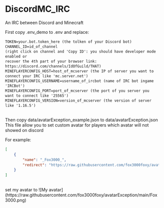 # DiscordMC_IRC
An IRC between Discord and Minecraft<br>

First copy .env_demo to .env and replace: <br>
```
TOKEN=your.bot.token_here (the tolken of your Discord bot)
CHANNEL_ID=id_of_channel 
(right click on channel and 'Copy ID': you should have developer mode enabled or
recover the 4th part of your browser link: https://discord.com/channels/IdOfGuild/THAT)
MINEFLAYERCONFIG_HOST=host_of_mcserver (the IP of server you want to connect your IRC like 'mc.server.net')
MINEFLAYERCONFIG_USERNAME=username_of_ircbot (name of IRC bot ingame 'IRCBot')
MINEFLAYERCONFIG_PORT=port_of_mcserver (the port of you server you want to connect like '25565')
MINEFLAYERCONFIG_VERSION=version_of_mcserver (the version of server like '1.16.5')
```
<br>
Then copy data/avatarException_example.json to data/avatarException.json<br>
This file allow you to set custom avatar for players which avatar will not showed on discord<br>

For example: <br>
```json
[
    {
        "name": "_Fox3000_",
        "redirect": "https://raw.githubusercontent.com/fox3000foxy/avatarException/main/Fox3000.png"
    }
]
```
<br>
set my avatar to ![My avatar](https://raw.githubusercontent.com/fox3000foxy/avatarException/main/Fox3000.png)
